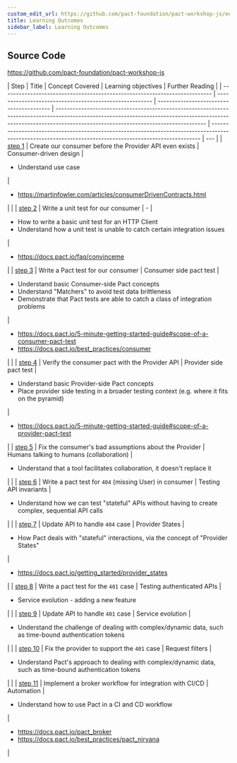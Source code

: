 ```yaml
---
custom_edit_url: https://github.com/pact-foundation/pact-workshop-js/edit/master/LEARNING.md
title: Learning Outcomes
sidebar_label: Learning Outcomes
---
```


<!-- This file has been synced from the pact-foundation/pact-workshop-js repository. Please do not edit it directly. The URL of the source file can be found in the custom_edit_url value above -->

## Source Code

https://github.com/pact-foundation/pact-workshop-js

| Step                                                                       | Title                                                   | Concept Covered                          | Learning objectives                                                                                                                                                                                               | Further Reading                                                                                                                                          |
| -------------------------------------------------------------------------- | ------------------------------------------------------- | ---------------------------------------- | ----------------------------------------------------------------------------------------------------------------------------------------------------------------------------------------------------------------- | -------------------------------------------------------------------------------------------------------------------------------------------------------- | --- |
| [step 1](https://github.com/pact-foundation/pact-workshop-js/tree/step1)   | Create our consumer before the Provider API even exists | Consumer-driven design                   | <ul><li>Understand use case</li></ul>                                                                                                                                                                             | <ul><li>https://martinfowler.com/articles/consumerDrivenContracts.html</li></ul>                                                                         |     |
| [step 2](https://github.com/pact-foundation/pact-workshop-js/tree/step2)   | Write a unit test for our consumer                      | -                                        | <ul><li>How to write a basic unit test for an HTTP Client</li><li>Understand how a unit test is unable to catch certain integration issues</li></ul>                                                              | <ul><li>https://docs.pact.io/faq/convinceme</li></ul>                                                                                                    |
| [step 3](https://github.com/pact-foundation/pact-workshop-js/tree/step3)   | Write a Pact test for our consumer                      | Consumer side pact test                  | <ul><li>Understand basic Consumer-side Pact concepts</li><li>Understand "Matchers" to avoid test data brittleness</li><li>Demonstrate that Pact tests are able to catch a class of integration problems</li></ul> | <ul><li>https://docs.pact.io/5-minute-getting-started-guide#scope-of-a-consumer-pact-test</li><li>https://docs.pact.io/best_practices/consumer</li></ul> |     |
| [step 4](https://github.com/pact-foundation/pact-workshop-js/tree/step4)   | Verify the consumer pact with the Provider API          | Provider side pact test                  | <ul><li>Understand basic Provider-side Pact concepts</li><li>Place provider side testing in a broader testing context (e.g. where it fits on the pyramid)</li></ul>                                               | <ul><li>https://docs.pact.io/5-minute-getting-started-guide#scope-of-a-provider-pact-test</li></ul>                                                      |
| [step 5](https://github.com/pact-foundation/pact-workshop-js/tree/step5)   | Fix the consumer's bad assumptions about the Provider   | Humans talking to humans (collaboration) | <ul><li>Understand that a tool facilitates collaboration, it doesn't replace it</li></ul>                                                                                                                         |                                                                                                                                                          |
| [step 6](https://github.com/pact-foundation/pact-workshop-js/tree/step6)   | Write a pact test for `404` (missing User) in consumer  | Testing API invariants                   | <ul><li>Understand how we can test "stateful" APIs without having to create complex, sequential API calls</li></ul>                                                                                               |                                                                                                                                                          |
| [step 7](https://github.com/pact-foundation/pact-workshop-js/tree/step7)   | Update API to handle `404` case                         | Provider States                          | <ul><li>How Pact deals with "stateful" interactions, via the concept of "Provider States"</li></ul>                                                                                                               | <ul><li>https://docs.pact.io/getting_started/provider_states</li></ul>                                                                                   |
| [step 8](https://github.com/pact-foundation/pact-workshop-js/tree/step8)   | Write a pact test for the `401` case                    | Testing authenticated APIs               | <ul><li>Service evolution - adding a new feature</li></ul>                                                                                                                                                        |                                                                                                                                                          |
| [step 9](https://github.com/pact-foundation/pact-workshop-js/tree/step9)   | Update API to handle `401` case                         | Service evolution                        | <ul><li>Understand the challenge of dealing with complex/dynamic data, such as time-bound authentication tokens</li></ul>                                                                                         |                                                                                                                                                          |
| [step 10](https://github.com/pact-foundation/pact-workshop-js/tree/step10) | Fix the provider to support the `401` case              | Request filters                          | <ul><li>Understand Pact's approach to dealing with complex/dynamic data, such as time-bound authentication tokens</li></ul>                                                                                       |                                                                                                                                                          |
| [step 11](https://github.com/pact-foundation/pact-workshop-js/tree/step11) | Implement a broker workflow for integration with CI/CD  | Automation                               | <ul><li>Understand how to use Pact in a CI and CD workflow</li></ul>                                                                                                                                              | <ul><li>https://docs.pact.io/pact_broker</li><li>https://docs.pact.io/best_practices/pact_nirvana</li></ul>                                              |
